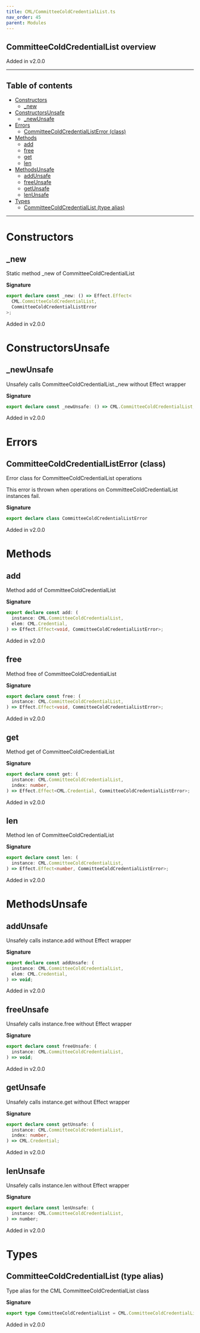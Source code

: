 ```yaml
---
title: CML/CommitteeColdCredentialList.ts
nav_order: 45
parent: Modules
---
```


## CommitteeColdCredentialList overview

Added in v2.0.0

---

<h2 class="text-delta">Table of contents</h2>

- [Constructors](#constructors)
  - [\_new](#_new)
- [ConstructorsUnsafe](#constructorsunsafe)
  - [\_newUnsafe](#_newunsafe)
- [Errors](#errors)
  - [CommitteeColdCredentialListError (class)](#committeecoldcredentiallisterror-class)
- [Methods](#methods)
  - [add](#add)
  - [free](#free)
  - [get](#get)
  - [len](#len)
- [MethodsUnsafe](#methodsunsafe)
  - [addUnsafe](#addunsafe)
  - [freeUnsafe](#freeunsafe)
  - [getUnsafe](#getunsafe)
  - [lenUnsafe](#lenunsafe)
- [Types](#types)
  - [CommitteeColdCredentialList (type alias)](#committeecoldcredentiallist-type-alias)

---

# Constructors

## \_new

Static method \_new of CommitteeColdCredentialList

**Signature**

```ts
export declare const _new: () => Effect.Effect<
  CML.CommitteeColdCredentialList,
  CommitteeColdCredentialListError
>;
```

Added in v2.0.0

# ConstructorsUnsafe

## \_newUnsafe

Unsafely calls CommitteeColdCredentialList.\_new without Effect wrapper

**Signature**

```ts
export declare const _newUnsafe: () => CML.CommitteeColdCredentialList;
```

Added in v2.0.0

# Errors

## CommitteeColdCredentialListError (class)

Error class for CommitteeColdCredentialList operations

This error is thrown when operations on CommitteeColdCredentialList instances fail.

**Signature**

```ts
export declare class CommitteeColdCredentialListError
```

Added in v2.0.0

# Methods

## add

Method add of CommitteeColdCredentialList

**Signature**

```ts
export declare const add: (
  instance: CML.CommitteeColdCredentialList,
  elem: CML.Credential,
) => Effect.Effect<void, CommitteeColdCredentialListError>;
```

Added in v2.0.0

## free

Method free of CommitteeColdCredentialList

**Signature**

```ts
export declare const free: (
  instance: CML.CommitteeColdCredentialList,
) => Effect.Effect<void, CommitteeColdCredentialListError>;
```

Added in v2.0.0

## get

Method get of CommitteeColdCredentialList

**Signature**

```ts
export declare const get: (
  instance: CML.CommitteeColdCredentialList,
  index: number,
) => Effect.Effect<CML.Credential, CommitteeColdCredentialListError>;
```

Added in v2.0.0

## len

Method len of CommitteeColdCredentialList

**Signature**

```ts
export declare const len: (
  instance: CML.CommitteeColdCredentialList,
) => Effect.Effect<number, CommitteeColdCredentialListError>;
```

Added in v2.0.0

# MethodsUnsafe

## addUnsafe

Unsafely calls instance.add without Effect wrapper

**Signature**

```ts
export declare const addUnsafe: (
  instance: CML.CommitteeColdCredentialList,
  elem: CML.Credential,
) => void;
```

Added in v2.0.0

## freeUnsafe

Unsafely calls instance.free without Effect wrapper

**Signature**

```ts
export declare const freeUnsafe: (
  instance: CML.CommitteeColdCredentialList,
) => void;
```

Added in v2.0.0

## getUnsafe

Unsafely calls instance.get without Effect wrapper

**Signature**

```ts
export declare const getUnsafe: (
  instance: CML.CommitteeColdCredentialList,
  index: number,
) => CML.Credential;
```

Added in v2.0.0

## lenUnsafe

Unsafely calls instance.len without Effect wrapper

**Signature**

```ts
export declare const lenUnsafe: (
  instance: CML.CommitteeColdCredentialList,
) => number;
```

Added in v2.0.0

# Types

## CommitteeColdCredentialList (type alias)

Type alias for the CML CommitteeColdCredentialList class

**Signature**

```ts
export type CommitteeColdCredentialList = CML.CommitteeColdCredentialList;
```

Added in v2.0.0
